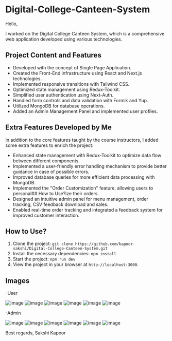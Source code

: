 # Digital-College-Canteen-System

Hello,

I worked on the Digital College Canteen System, which is a comprehensive web application developed using various technologies.

## Project Content and Features

- Developed with the concept of Single Page Application.
- Created the Front-End infrastructure using React and Next.js technologies.
- Implemented responsive transitions with Tailwind CSS.
- Optimized state management using Redux-Toolkit.
- Simplified user authentication using Next-Auth.
- Handled form controls and data validation with Formik and Yup.
- Utilized MongoDB for database operations.
- Added an Admin Management Panel and implemented user profiles.

## Extra Features Developed by Me

In addition to the core features taught by the course instructors, I added some extra features to enrich the project:

- Enhanced state management with Redux-Toolkit to optimize data flow between different components.
- Implemented a user-friendly error handling mechanism to provide better guidance in case of possible errors.
- Improved database queries for more efficient data processing with MongoDB.
- Implemented the "Order Customization" feature, allowing users to personal## How to Use?ize their orders.
- Designed an intuitive admin panel for menu management, order tracking, CSV feedback download and sales.
- Enabled real-time order tracking and integrated a feedback system for improved customer interaction.

## How to Use?

1. Clone the project: `git clone https://github.com/kapoor-sakshi/Digital-College-Canteen-System.git`
2. Install the necessary dependencies: `npm install`
3. Start the project: `npm run dev`
4. View the project in your browser at `http://localhost:3000`.

## Images
-User

![image](https://github.com/user-attachments/assets/f4144ebb-9f30-4260-a5de-5b48ded52353)
![image](https://github.com/user-attachments/assets/e0847ec2-f14d-4bf8-9c0c-fb8e300b5c1b)
![image](https://github.com/user-attachments/assets/0450954d-443e-4bf8-82eb-ce7cca4e6b1c)
![image](https://github.com/user-attachments/assets/48695a59-ae7b-44c0-ab13-4e4d73aebabd)
![image](https://github.com/user-attachments/assets/0a109677-a788-4b8c-b9af-3060f33766b3)
![image](https://github.com/user-attachments/assets/7f5d47a5-5520-4761-af4d-4f1c4266a2ec)

-Admin

![image](https://github.com/user-attachments/assets/e0c01a93-f828-45e2-87bc-1e0a43a9b546)
![image](https://github.com/user-attachments/assets/86870c86-7541-4e77-bd66-e864b5ff77ff)
![image](https://github.com/user-attachments/assets/3c9bbf24-6a2e-4eed-ad81-5678773986df)
![image](https://github.com/user-attachments/assets/a34ae900-1c68-4ab5-b18d-f41a42b7695e)
![image](https://github.com/user-attachments/assets/e230d26a-fa1d-451e-a9ec-ccae264e2989)
![image](https://github.com/user-attachments/assets/32524b4a-7d9b-4d0b-b32c-561dc77f9be2)



Best regards,
Sakshi Kapoor

